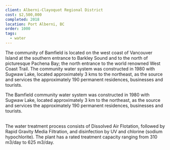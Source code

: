 ```yaml
---
client: Alberni-Clayoquot Regional District
cost: $2,500,000
completed: 2018
location: Port Alberni, BC
order: 1000
tags:
  - water
---
```

The community of Bamfield is located on the west coast of Vancouver Island at the southern entrance to Barkley Sound and to the north of picturesque Pachena Bay;  the north entrance to the world renowned West Coast Trail.  The community water system was constructed in 1980 with Sugwaw Lake, located approximately 3 kms to the northeast, as the source and services the approximately 190 permanent residences, businesses and tourists.

The Bamfield community water system was constructed in 1980 with Sugwaw Lake, located approximately 3 km to the northeast, as the source and services the approximately 190 permanent residences, businesses and tourists. <p> <br> The water treatment process consists of Dissolved Air Flotation, followed by Rapid Gravity Media Filtration, and disinfection by UV and chlorine (sodium hypochlorite).  The plant has a rated treatment capacity ranging from 310 m3/day to 625 m3/day.
